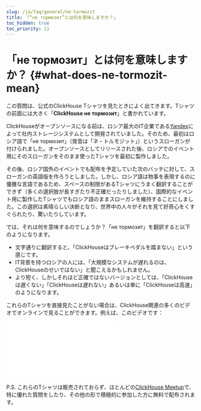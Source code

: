 ```yaml
---
slug: /ja/faq/general/ne-tormozit
title: 「“не тормозит”とは何を意味しますか？」
toc_hidden: true
toc_priority: 11
---
```


# 「не тормозит」とは何を意味しますか？ {#what-does-ne-tormozit-mean}

この質問は、公式のClickHouse Tシャツを見たときによく出てきます。Tシャツの前面には大きく「**ClickHouse не тормозит**」と書かれています。

ClickHouseがオープンソースになる前は、ロシア最大のIT企業である[Yandex](https://yandex.com/company/)によって社内ストレージシステムとして開発されていました。そのため、最初はロシア語で「не тормозит」（発音は「ネ・トルモジット」）というスローガンが付けられました。オープンソースとしてリリースされた後、ロシアでのイベント用にそのスローガンをそのまま使ったTシャツを最初に製作しました。

その後、ロシア国外のイベントでも配布を予定していた次のバッチに対して、スローガンの英語版を作ろうとしました。しかし、ロシア語は物事を表現するのに優雅な言語であるため、スペースの制限があるTシャツにうまく翻訳することができず（多くの選択肢が長すぎたり不正確だったりしました）、国際的なイベント用に製作したTシャツでもロシア語のままスローガンを維持することにしました。この選択は素晴らしい決断となり、世界中の人々がそれを見て好奇心をくすぐられたり、驚いたりしています。

では、それは何を意味するのでしょうか？「не тормозит」を翻訳すると以下のようになります。

- 文字通りに翻訳すると、「ClickHouseはブレーキペダルを踏まない」という感じです。
- IT背景を持つロシアの人には、「大規模なシステムが遅れるのは、ClickHouseのせいではない」と聞こえるかもしれません。
- より短く、しかしそれほど正確ではないバージョンとしては、「ClickHouseは遅くない」「ClickHouseは遅れない」あるいは単に「ClickHouseは高速」のようになります。

これらのTシャツを直接見たことがない場合は、ClickHouse関連の多くのビデオでオンラインで見ることができます。例えば、このビデオです：

<iframe src="//www.youtube.com/embed/bSyQahMVZ7w" frameborder="0" allowfullscreen ></iframe> 

P.S. これらのTシャツは販売されておらず、ほとんどの[ClickHouse Meetup](https://www.meetup.com/pro/clickhouse/)で、特に優れた質問をしたり、その他の形で積極的に参加した方に無料で配布されます。
